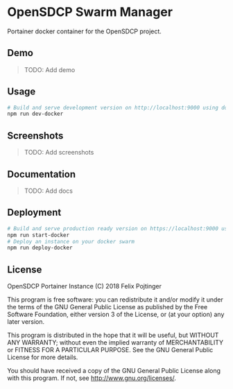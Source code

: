 # OpenSDCP Swarm Manager

Portainer docker container for the OpenSDCP project.

## Demo

> TODO: Add demo

## Usage

```bash
# Build and serve development version on http://localhost:9000 using docker-compose
npm run dev-docker
```

## Screenshots

> TODO: Add screenshots

## Documentation

> TODO: Add docs

## Deployment

```bash
# Build and serve production ready version on https://localhost:9000 using docker-compose
npm run start-docker
# Deploy an instance on your docker swarm
npm run deploy-docker
```

## License

OpenSDCP Portainer Instance (C) 2018 Felix Pojtinger

This program is free software: you can redistribute it and/or modify
it under the terms of the GNU General Public License as published by
the Free Software Foundation, either version 3 of the License, or
(at your option) any later version.

This program is distributed in the hope that it will be useful,
but WITHOUT ANY WARRANTY; without even the implied warranty of
MERCHANTABILITY or FITNESS FOR A PARTICULAR PURPOSE. See the
GNU General Public License for more details.

You should have received a copy of the GNU General Public License
along with this program. If not, see <http://www.gnu.org/licenses/>.
